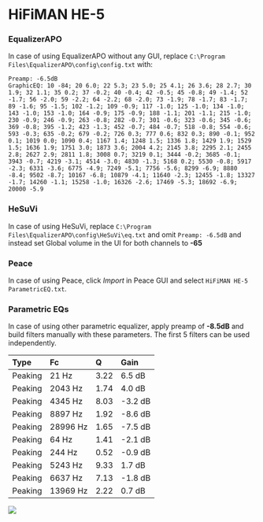 # HiFiMAN HE-5

### EqualizerAPO
In case of using EqualizerAPO without any GUI, replace `C:\Program Files\EqualizerAPO\config\config.txt`
with:
```
Preamp: -6.5dB
GraphicEQ: 10 -84; 20 6.0; 22 5.3; 23 5.0; 25 4.1; 26 3.6; 28 2.7; 30 1.9; 32 1.1; 35 0.2; 37 -0.2; 40 -0.4; 42 -0.5; 45 -0.8; 49 -1.4; 52 -1.7; 56 -2.0; 59 -2.2; 64 -2.2; 68 -2.0; 73 -1.9; 78 -1.7; 83 -1.7; 89 -1.6; 95 -1.5; 102 -1.2; 109 -0.9; 117 -1.0; 125 -1.0; 134 -1.0; 143 -1.0; 153 -1.0; 164 -0.9; 175 -0.9; 188 -1.1; 201 -1.1; 215 -1.0; 230 -0.9; 246 -0.9; 263 -0.8; 282 -0.7; 301 -0.6; 323 -0.6; 345 -0.6; 369 -0.8; 395 -1.2; 423 -1.3; 452 -0.7; 484 -0.7; 518 -0.8; 554 -0.6; 593 -0.3; 635 -0.2; 679 -0.2; 726 0.3; 777 0.6; 832 0.3; 890 -0.1; 952 0.1; 1019 0.0; 1090 0.4; 1167 1.4; 1248 1.5; 1336 1.8; 1429 1.9; 1529 1.5; 1636 1.9; 1751 3.0; 1873 3.6; 2004 4.2; 2145 3.8; 2295 2.1; 2455 2.8; 2627 2.9; 2811 1.8; 3008 0.7; 3219 0.1; 3444 -0.2; 3685 -0.1; 3943 -0.7; 4219 -3.1; 4514 -3.0; 4830 -1.3; 5168 0.2; 5530 -0.8; 5917 -2.3; 6331 -3.6; 6775 -4.9; 7249 -5.1; 7756 -5.6; 8299 -6.9; 8880 -8.4; 9502 -8.7; 10167 -6.8; 10879 -4.1; 11640 -2.3; 12455 -1.8; 13327 -1.7; 14260 -1.1; 15258 -1.0; 16326 -2.6; 17469 -5.3; 18692 -6.9; 20000 -5.9
```

### HeSuVi
In case of using HeSuVi, replace `C:\Program Files\EqualizerAPO\config\HeSuVi\eq.txt` and omit `Preamp:
-6.5dB` and instead set Global volume in the UI for both channels to **-65**

### Peace
In case of using Peace, click *Import* in Peace GUI and select `HiFiMAN HE-5 ParametricEQ.txt`.

### Parametric EQs
In case of using other parametric equalizer, apply preamp of **-8.5dB** and build filters manually with
these parameters. The first 5 filters can be used independently.

| Type    | Fc       |    Q | Gain    |
|:--------|:---------|:-----|:--------|
| Peaking | 21 Hz    | 3.22 | 6.5 dB  |
| Peaking | 2043 Hz  | 1.74 | 4.0 dB  |
| Peaking | 4345 Hz  | 8.03 | -3.2 dB |
| Peaking | 8897 Hz  | 1.92 | -8.6 dB |
| Peaking | 28996 Hz | 1.65 | -7.5 dB |
| Peaking | 64 Hz    | 1.41 | -2.1 dB |
| Peaking | 244 Hz   | 0.52 | -0.9 dB |
| Peaking | 5243 Hz  | 9.33 | 1.7 dB  |
| Peaking | 6637 Hz  | 7.13 | -1.8 dB |
| Peaking | 13969 Hz | 2.22 | 0.7 dB  |

![](https://raw.githubusercontent.com/jaakkopasanen/AutoEq/master/results/headphonecom/sbaf-serious/HiFiMAN%20HE-5/HiFiMAN%20HE-5.png)